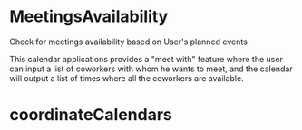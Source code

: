 # MeetingsAvailability
Check for meetings availability based on User's planned events

This calendar applications provides a "meet with" feature where the user
can input a list of coworkers with whom he wants to meet, and the calendar will
output a list of times where all the coworkers are available.


# coordinateCalendars
